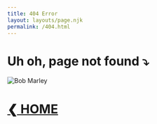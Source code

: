 ```yaml
---
title: 404 Error
layout: layouts/page.njk
permalink: /404.html
---
```


# Uh oh, page not found &#10549;

![Bob Marley](https://kiri-vadivelu.ca/greet.jpeg)

# [&#10094; HOME](https://kiri-vadivelu.ca)
